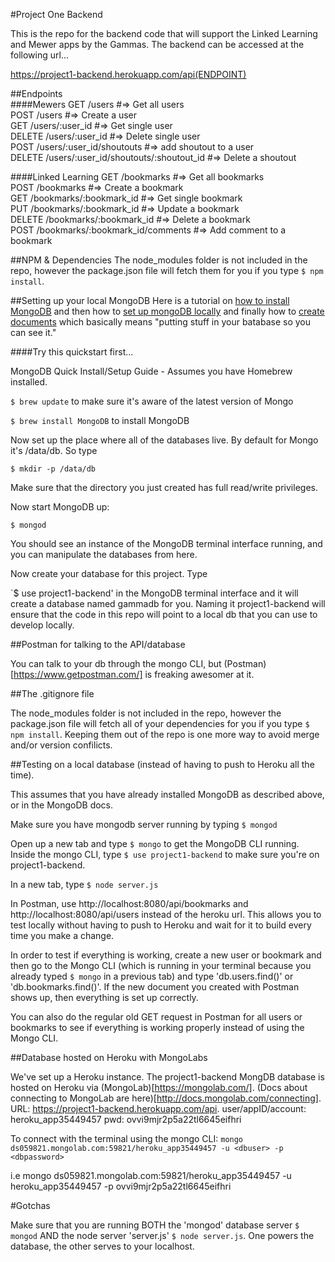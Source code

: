#Project One Backend

This is the repo for the backend code that will support the Linked Learning and Mewer apps by the Gammas. The backend can be accessed at the following url...

https://project1-backend.herokuapp.com/api(ENDPOINT)

##Endpoints  
####Mewers
GET 	/users #=> Get all users  
POST 	/users #=> Create a user  
GET 	/users/:user_id #=> Get single user  
DELETE 	/users/:user_id #=> Delete single user  
POST 	/users/:user_id/shoutouts #=> add shoutout to a user  
DELETE 	/users/:user_id/shoutouts/:shoutout_id #=> Delete a shoutout

####Linked Learning
GET 	/bookmarks #=> Get all bookmarks  
POST 	/bookmarks #=> Create a bookmark  
GET 	/bookmarks/:bookmark_id #=> Get single bookmark  
PUT 	/bookmarks/:bookmark_id #=> Update a bookmark  
DELETE 	/bookmarks/:bookmark_id #=> Delete a bookmark  
POST 	/bookmarks/:bookmark_id/comments #=> Add comment to a bookmark  

##NPM & Dependencies
The node_modules folder is not included in the repo, however the package.json file will fetch them for you if you type `$ npm install`.

##Setting up your local MongoDB
Here is a tutorial on [how to install MongoDB](http://docs.mongodb.org/manual/tutorial/install-mongodb-on-os-x/) and then how to [set up mongoDB locally](http://docs.mongodb.org/manual/tutorial/getting-started/) and finally how to [create documents](http://docs.mongodb.org/manual/tutorial/getting-started/#getting-started-create-documents) which basically means "putting stuff in your batabase so you can see it."

####Try this quickstart first...

MongoDB Quick Install/Setup Guide - Assumes you have Homebrew installed.

`$ brew update` to make sure it's aware of the latest version of Mongo

`$ brew install MongoDB` to install MongoDB

Now set up the place where all of the databases live. By default for Mongo it's /data/db. So type

`$ mkdir -p /data/db`

Make sure that the directory you just created has full read/write privileges.

Now start MongoDB up:

`$ mongod`

You should see an instance of the MongoDB terminal interface running, and you can manipulate the databases from here.

Now create your database for this project. Type

`$ use project1-backend' in the MongoDB terminal interface and it will create a database named gammadb for you. Naming it project1-backend will ensure that the code in this repo will point to a local db that you can use to develop locally.

##Postman for talking to the API/database

You can talk to your db through the mongo CLI, but (Postman)[https://www.getpostman.com/] is freaking awesomer at it.

##The .gitignore file

The node_modules folder is not included in the repo, however the package.json file will fetch all of your dependencies for you if you type `$ npm install`. Keeping them out of the repo is one more way to avoid merge and/or version confilicts.

##Testing on a local database (instead of having to push to Heroku all the time).

This assumes that you have already installed MongoDB as described above, or in the MongoDB docs.

Make sure you have mongodb server running by typing `$ mongod`

Open up a new tab and type `$ mongo` to get the MongoDB CLI running. Inside the mongo CLI, type `$ use project1-backend` to make sure you're on project1-backend.

In a new tab, type `$ node server.js`

In Postman, use http://localhost:8080/api/bookmarks and http://localhost:8080/api/users instead of the heroku url. This allows you to test locally without having to push to Heroku and wait for it to build every time you make a change.

In order to test if everything is working, create a new user or bookmark and then go to the Mongo CLI (which is running in your terminal because you already typed `$ mongo` in a previous tab) and type 'db.users.find()' or 'db.bookmarks.find()'. If the new document you created with Postman shows up, then everything is set up correctly.

You can also do the regular old GET request in Postman for all users or bookmarks to see if everything is working properly instead of using the Mongo CLI.

##Database hosted on Heroku with MongoLabs

We've set up a Heroku instance. The project1-backend MongDB database is  hosted on Heroku via (MongoLab)[https://mongolab.com/]. (Docs about connecting to MongoLab are here)[http://docs.mongolab.com/connecting].
    URL: https://project1-backend.herokuapp.com/api.
    user/appID/account: heroku_app35449457
    pwd: ovvi9mjr2p5a22tl6645eifhri

To connect with the terminal using the mongo CLI:
`mongo ds059821.mongolab.com:59821/heroku_app35449457 -u <dbuser> -p <dbpassword>`

i.e
mongo ds059821.mongolab.com:59821/heroku_app35449457 -u heroku_app35449457 -p ovvi9mjr2p5a22tl6645eifhri

#Gotchas

Make sure that you are running BOTH the 'mongod' database server `$ mongod` AND the node server 'server.js' `$ node server.js`. One powers the database, the other serves to your localhost.


